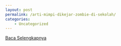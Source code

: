 ```yaml
---
layout: post
permalink: /arti-mimpi-dikejar-zombie-di-sekolah/
categories:
    - Uncategorized
---
```


[Baca Selengkapnya](/01)